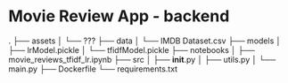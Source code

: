 # Movie Review App - backend
.
├── assets 
│   └── ???
├── data 
│   └── IMDB Dataset.csv
├── models
│   ├── lrModel.pickle
│   └── tfidfModel.pickle
├── notebooks
│   ├── movie_reviews_tfidf_lr.ipynb
├── src
│   ├── __init__.py
│   ├── utils.py
│   └── main.py
├── Dockerfile
└── requirements.txt